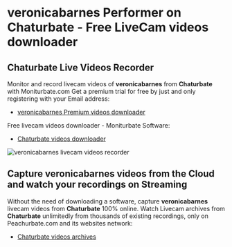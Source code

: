 # veronicabarnes Performer on Chaturbate - Free LiveCam videos downloader

## Chaturbate Live Videos Recorder

Monitor and record livecam videos of **veronicabarnes** from **Chaturbate** with Moniturbate.com
Get a premium trial for free by just and only registering with your Email address:
* [veronicabarnes Premium videos downloader](https://moniturbate.com/request-demo-licence-key.html)

Free livecam videos downloader - Moniturbate Software:
* [Chaturbate videos downloader](https://moniturbate.com/moniturbate-download-software.html)

![veronicabarnes livecam videos recorder](https://peachurnet.com/templates/moniturbate-software.png)


## Capture veronicabarnes videos from the Cloud and watch your recordings on Streaming

Without the need of downloading a software, capture **veronicabarnes** livecam videos from **Chaturbate** 100% online.
Watch Livecam archives from **Chaturbate** unlimitedly from thousands of existing recordings, only on Peachurbate.com and its websites network:
* [Chaturbate videos archives](https://peachurnet.com/)